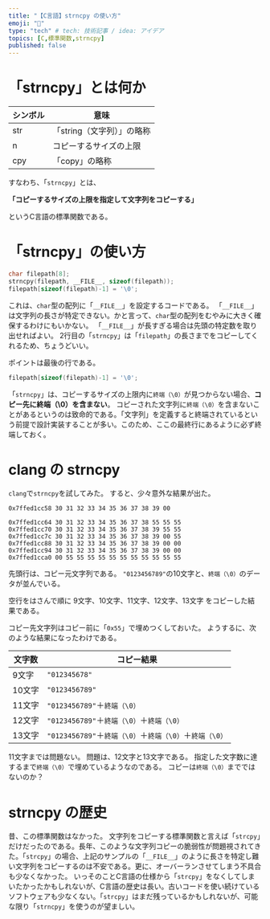 ```yaml
---
title: "【C言語】strncpy の使い方"
emoji: "🌊"
type: "tech" # tech: 技術記事 / idea: アイデア
topics: [C,標準関数,strncpy]
published: false
---
```

# 「strncpy」とは何か

| シンボル | 意味 |
| ---- | ---- |
| str | 「string（文字列）」の略称 |
| n | コピーするサイズの上限 |
| cpy | 「copy」の略称 |

すなわち、「`strncpy`」とは、

**「コピーするサイズの上限を指定して文字列をコピーする」**

というC言語の標準関数である。

# 「strncpy」の使い方

```c
char filepath[8];
strncpy(filepath, __FILE__, sizeof(filepath));
filepath[sizeof(filepath)-1] = '\0';
```

これは、`char`型の配列に「`__FILE__`」を設定するコードである。
「`__FILE__`」は文字列の長さが特定できない。かと言って、`char`型の配列をむやみに大きく確保するわけにもいかない。 「`__FILE__`」が長すぎる場合は先頭の特定数を取り出せればよい。
2行目の「`strncpy`」は「`filepath`」の長さまでをコピーしてくれるため、ちょうどいい。

ポイントは最後の行である。

```c
filepath[sizeof(filepath)-1] = '\0';
```

「`strncpy`」は、コピーするサイズの上限内に`終端（\0）`が見つからない場合、**コピー先に終端（\0）を含まない**。
コピーされた文字列に`終端（\0）`を含まないことがあるというのは致命的である。「文字列」を定義すると終端されているという前提で設計実装することが多い。このため、ここの最終行にあるように必ず終端しておく。

# clang の strncpy

`clang`で`strncpy`を試してみた。
すると、少々意外な結果が出た。

```
0x7ffed1cc58 30 31 32 33 34 35 36 37 38 39 00

0x7ffed1cc64 30 31 32 33 34 35 36 37 38 55 55 55
0x7ffed1cc70 30 31 32 33 34 35 36 37 38 39 55 55
0x7ffed1cc7c 30 31 32 33 34 35 36 37 38 39 00 55
0x7ffed1cc88 30 31 32 33 34 35 36 37 38 39 00 00
0x7ffed1cc94 30 31 32 33 34 35 36 37 38 39 00 00
0x7ffed1cca0 00 55 55 55 55 55 55 55 55 55 55 55
```

先頭行は、コピー元文字列である。
`"0123456789"`の10文字と、`終端（\0）`のデータが並んでいる。

空行をはさんで順に
9文字、10文字、11文字、12文字、13文字
をコピーした結果である。

コピー先文字列はコピー前に「`0x55`」で埋めつくしておいた。
ようするに、次のような結果になったわけである。

| 文字数 | コピー結果 |
| ---- | ---- |
|  9文字 | `"012345678"` |
| 10文字 | `"0123456789"` |
| 11文字 | `"0123456789"`＋`終端（\0）` |
| 12文字 | `"0123456789"`＋`終端（\0）`＋`終端（\0）` |
| 13文字 | `"0123456789"`＋`終端（\0）`＋`終端（\0）`＋`終端（\0）` |

11文字までは問題ない。
問題は、12文字と13文字である。
指定した文字数に達するまで`終端（\0）`で埋めているようなのである。
コピーは`終端（\0）`までではないのか？

# strncpy の歴史

昔、この標準関数はなかった。
文字列をコピーする標準関数と言えば「`strcpy`」だけだったのである。長年、このような文字列コピーの脆弱性が問題視されてきた。「`strcpy`」の場合、上記のサンプルの「`__FILE__`」のように長さを特定し難い文字列をコピーするのは不安である。更に、オーバーランさせてしまう不具合も少なくなかった。
いっそのことC言語の仕様から「`strcpy`」をなくしてしまいたかったかもしれないが、C言語の歴史は長い。古いコードを使い続けているソフトウェアも少なくない。「`strcpy`」はまだ残っているかもしれないが、可能な限り「`strncpy`」を使うのが望ましい。
